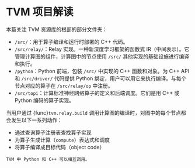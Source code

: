 # TVM 项目解读

本篇关注 TVM 资源库的根部的部分文件夹：

- `/src/`：用于算子编译和运行时部署的 C++ 代码。
- `/src/relay/`：Relay 实现。一种新深度学习框架的函数式 IR（中间表示）。它管理计算图的组件，计算图中的节点使用 `/src/` 其他实现的基础设施进行编译和执行。
- `/python`：Python 前端，包装 `/src/` 中实现的 C++ 函数和对象。为 C++ API 和 `/src/driver/` 代码提供 Python 绑定，用户可以用它来执行编译。与每个节点对应的算子在 `/src/relay/op` 中注册。
- `/src/topi`：计算标准神经网络算子的定义和后端调度。它们是用 C++ 或 Python 编码的算子实现。

当用户通过 {func}`tvm.relay.build` 调用计算图的编译时，对图中的每个节点都会发生以下一系列动作：

- 通过查询算子注册表查找算子实现
- 为算子生成计算（`compute`）表达式和调度
- 将算子编译成目标代码（object code）

```{hint}
TVM 中 Python 和 C++ 可以相互调用。
```